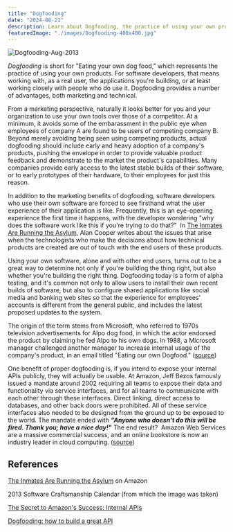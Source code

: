 ```yaml
---
title: "Dogfooding"
date: "2024-08-21"
description: Learn about Dogfooding, the practice of using your own products. Discover how this approach helps identify issues early, improves product quality, and builds empathy with end-users.
featuredImage: "./images/Dogfooding-400x400.jpg"
---
```


![Dogfooding-Aug-2013](images/Dogfooding-400x400.jpg)

_Dogfooding_ is short for "Eating your own dog food," which represents the practice of using your own products. For software developers, that means working with, as a real user, the applications you're building, or at least working closely with people who do use it. Dogfooding provides a number of advantages, both marketing and technical.

From a marketing perspective, naturally it looks better for you and your organization to use your own tools over those of a competitor. At a minimum, it avoids some of the embarassment in the public eye when employees of company A are found to be users of competing company B. Beyond merely avoiding being seen using competing products, actual dogfooding should include early and heavy adoption of a company's products, pushing the envelope in order to provide valuable product feedback and demonstrate to the market the product's capabilities. Many companies provide early access to the latest stable builds of their software, or to early prototypes of their hardware, to their employees for just this reason.

In addition to the marketing benefits of dogfooding, software developers who use their own software are forced to see firsthand what the user experience of their application is like. Frequently, this is an eye-opening experience the first time it happens, with the developer wondering "why does the software work like this if you're trying to do that?"  In [The Inmates Are Running the Asylum](http://amzn.to/X09Jp8), Alan Cooper writes about the issues that arise when the technologists who make the decisions about how technical products are created are out of touch with the end users of these products.

Using your own software, alone and with other end users, turns out to be a great way to determine not only if you're building the thing right, but also whether you're building the right thing. Dogfooding today is a form of alpha testing, and it's common not only to allow users to install their own recent builds of software, but also to configure shared applications like social media and banking web sites so that the experience for employees' accounts is different from the general public, and includes the latest proposed updates to the system.

The origin of the term stems from Microsoft, who referred to 1970s television advertisements for Alpo dog food, in which the actor endorsed the product by claiming he fed Alpo to his own dogs. In 1988, a Microsoft manager challenged another manager to increase internal usage of the company's product, in an email titled "Eating our own Dogfood." ([source](http://en.wikipedia.org/wiki/Eat_one%27s_own_dog_food))

One benefit of proper dogfooding is, if you intend to expose your internal APIs publicly, they will actually be usable. At Amazon, Jeff Bezos famously issued a mandate around 2002 requiring all teams to expose their data and functionality via service interfaces, and for all teams to communicate with each other through these interfaces. Direct linking, direct access to databases, and other back doors were prohibited. All of these service interfaces also needed to be designed from the ground up to be exposed to the world. The mandate ended with _**"Anyone who doesn't do this will be fired. Thank you; have a nice day!"**_ The end result?  Amazon Web Services are a massive commercial success, and an online bookstore is now an industry leader in cloud computing. ([source](http://apievangelist.com/2012/01/12/the-secret-to-amazons-success-internal-apis/))

## References

[The Inmates Are Running the Asylum](http://amzn.to/X09Jp8) on Amazon

2013 Software Craftsmanship Calendar (from which the image was taken)

[The Secret to Amazon's Success: Internal APIs](http://apievangelist.com/2012/01/12/the-secret-to-amazons-success-internal-apis/)

[Dogfooding: how to build a great API](http://richarddingwall.name/2012/08/15/dogfooding-how-to-build-a-great-api/)
